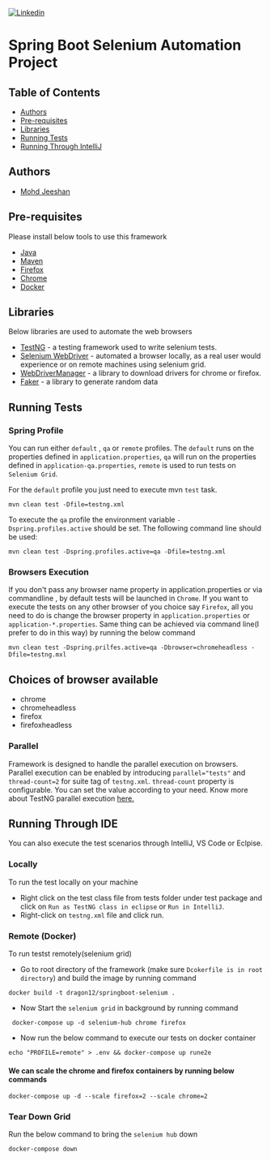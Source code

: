 [![Linkedin](https://img.shields.io/badge/LinkedIn-0077B5?style=for-the-badge&logo=linkedin&logoColor=white)](https://www.linkedin.com/in/mohdjeeshan)

# Spring Boot Selenium Automation Project

## Table of Contents

- [Authors](#authors)
- [Pre-requisites](#pre-requisites)
- [Libraries](#libraries)
- [Running Tests](#running-tests)
- [Running Through IntelliJ](#running-through-intellij)

## Authors
* [Mohd Jeeshan](https://github.com/jeeshan12)

## Pre-requisites
Please install below tools to use this framework

* [Java](https://www.java.com/en/download/)
* [Maven](https://maven.apache.org/download.cgi)
* [Firefox](https://www.mozilla.org/)
* [Chrome](https://www.google.com/intl/en_in/chrome/)
* [Docker](https://www.docker.com/)

## Libraries
Below libraries are used to automate the web browsers
* [TestNG](https://testng.org/doc/) - a testing framework used to write selenium tests.
* [Selenium WebDriver](https://www.selenium.dev/documentation/en/webdriver/) - automated a browser locally, as a real user would experience or on remote machines using selenium grid.
* [WebDriverManager](https://github.com/bonigarcia/webdrivermanager) - a library to download drivers for chrome or firefox.
* [Faker](https://github.com/DiUS/java-faker) - a library to generate random data

## Running Tests

### Spring Profile
You can run either `default` , `qa` or `remote` profiles. The `default` runs on the properties defined in `application.properties`, `qa` will run on the properties defined in `application-qa.properties`, `remote` is used to run tests on `Selenium Grid`.

For the `default` profile you just need to execute mvn `test` task.
```
mvn clean test -Dfile=testng.xml
```

To execute the `qa` profile the environment variable `-Dspring.profiles.active` should be set. The following command line should be used:
```
mvn clean test -Dspring.profiles.active=qa -Dfile=testng.xml
```

### Browsers Execution
If you don't pass any browser name property in application.properties or via commandline , by default tests will be launched in `Chrome`. If you want to execute the tests on any other browser of you choice say `Firefox`, all you need to do is change the browser property in `application.properties` or `application-*.properties`. Same thing can be achieved via command line(I prefer to do in this way) by running the below command
```
mvn clean test -Dspring.prilfes.active=qa -Dbrowser=chromeheadless -Dfile=testng.mxl
```
Choices of browser available
---
* chrome
* chromeheadless
* firefox
* firefoxheadless


### Parallel
Framework is designed to handle the parallel execution on browsers. Parallel execution can be enabled by introducing `parallel="tests"` and `thread-count=2` for suite tag of `testng.xml`. `thread-count` property is configurable. You can set the value according to your need.
Know more about TestNG parallel execution [here.](https://testng.org/doc/documentation-main.html#parallel-tests)

## Running Through IDE
You can also execute the test scenarios through IntelliJ, VS Code or Eclpise.

### Locally
To run the test locally on your machine
* Right click on the test class file from  tests folder under test package and click on `Run as TestNG class in eclipse` or  `Run in IntelliJ`.
* Right-click on `testng.xml` file and click run.

### Remote (Docker)

To run testst remotely(selenium grid)
* Go to root directory of the framework (make sure `Dcokerfile is in root directory`) and build the image by running command
```
docker build -t dragon12/springboot-selenium .
```
* Now Start the `selenium grid` in background by running command
```
 docker-compose up -d selenium-hub chrome firefox
```
* Now run the below command to execute our tests on docker container
```
echo "PROFILE=remote" > .env && docker-compose up rune2e 
```

#### We can scale the chrome and firefox containers by running below commands
```
docker-compose up -d --scale firefox=2 --scale chrome=2
```

### Tear Down Grid

Run the below command to bring the `selenium hub` down
```
docker-compose down
```
